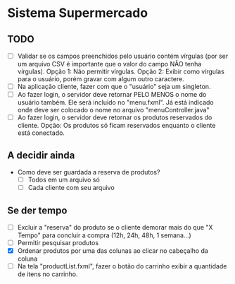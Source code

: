 # Sistema Supermercado

## TODO
- [ ] Validar se os campos preenchidos pelo usuário contém vírgulas (por ser um arquivo CSV é importante que o valor do campo NÃO tenha vírgulas). Opção 1: Não permitir vírgulas. Opção 2: Exibir como vírgulas para o usuário, porém gravar com algum outro caractere.
- [ ] Na aplicação cliente, fazer com que o "usuário" seja um singleton.
- [ ] Ao fazer login, o servidor deve retornar PELO MENOS o nome do usuário também. Ele será incluído no "menu.fxml". Já está indicado onde deve ser colocado o nome no arquivo "menuController.java"
- [ ] Ao fazer login, o servidor deve retornar os produtos reservados do cliente. Opção: Os produtos só ficam reservados enquanto o cliente está conectado.

## A decidir ainda
- Como deve ser guardada a reserva de produtos?
  - [ ] Todos em um arquivo só
  - [ ] Cada cliente com seu arquivo

## Se der tempo
- [ ] Excluir a "reserva" do produto se o cliente demorar mais do que "X Tempo" para concluir a compra (12h, 24h, 48h, 1 semana...)
- [ ] Permitir pesquisar produtos
- [x] Ordenar produtos por uma das colunas ao clicar no cabeçalho da coluna
- [ ] Na tela "productList.fxml", fazer o botão do carrinho exibir a quantidade de itens no carrinho.
